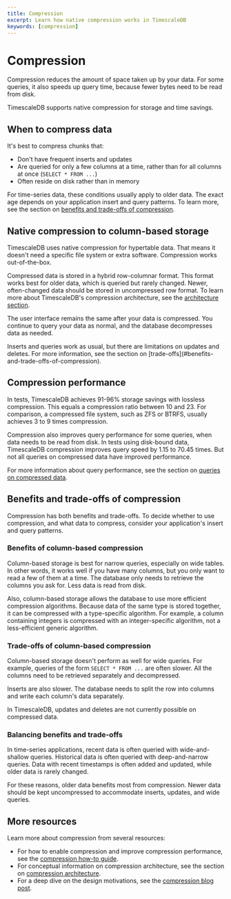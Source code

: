```yaml
---
title: Compression
excerpt: Learn how native compression works in TimescaleDB
keywords: [compression]
---
```


# Compression

Compression reduces the amount of space taken up by your data. For some queries,
it also speeds up query time, because fewer bytes need to be read from disk.

TimescaleDB supports native compression for storage and time savings.

## When to compress data

It's best to compress chunks that:

*   Don't have frequent inserts and updates
*   Are queried for only a few columns at a time, rather than for all columns
    at once (`SELECT * FROM ...`)
*   Often reside on disk rather than in memory

For time-series data, these conditions usually apply to older data. The exact
age depends on your application insert and query patterns. To learn more, see
the section on [benefits and trade-offs of compression][benefits-trade-offs].

<!-- TODO: add this link as well when section is complete
[improving
compression](/timescaledb/latest/how-to-guides/compression/improve-compression/).
-->

## Native compression to column-based storage

TimescaleDB uses native compression for hypertable data. That means it doesn't
need a specific file system or extra software. Compression works out-of-the-box.

Compressed data is stored in a hybrid row-columnar format. This format works
best for older data, which is queried but rarely changed. Newer, often-changed
data should be stored in uncompressed row format. To learn more about
TimescaleDB's compression architecture, see the [architecture
section][compression-architecture].

The user interface remains the same after your data is compressed. You continue
to query your data as normal, and the database decompresses data as needed.

<Highlight type="important">
 Inserts and queries work as usual, but there are
limitations on updates and deletes. For more information, see the section on
[trade-offs](#benefits-and-trade-offs-of-compression).
</Highlight>

## Compression performance

In tests, TimescaleDB achieves 91-96% storage savings with lossless compression.
This equals a compression ratio between 10 and 23. For comparison, a compressed
file system, such as ZFS or BTRFS, usually achieves 3 to 9 times compression.

Compression also improves query performance for some queries, when data needs to
be read from disk. In tests using disk-bound data, TimescaleDB
compression improves query speed by 1.15 to 70.45 times. But not all queries on
compressed data have improved performance.

For more information about query performance, see the section on [queries
on compressed data][compressed-queries].

<!-- TODO: add after improving compression page is done
To optimize compression for your query patterns, see the section on [improving
compression performance][improving-compression].
-->

## Benefits and trade-offs of compression

Compression has both benefits and trade-offs. To decide whether to use
compression, and what data to compress, consider your application's insert and
query patterns.

### Benefits of column-based compression

Column-based storage is best for narrow queries, especially on wide tables. In
other words, it works well if you have many columns, but you only want to read a
few of them at a time. The database only needs to retrieve the columns you ask
for. Less data is read from disk.

Also, column-based storage allows the database to use more efficient compression
algorithms. Because data of the same type is stored together, it can be
compressed with a type-specific algorithm. For example, a column containing
integers is compressed with an integer-specific algorithm, not a less-efficient
generic algorithm.

### Trade-offs of column-based compression

Column-based storage doesn't perform as well for wide queries. For example,
queries of the form `SELECT * FROM ...` are often slower. All the columns need
to be retrieved separately and decompressed.

Inserts are also slower. The database needs to split the row into columns and
write each column's data separately.

In TimescaleDB, updates and deletes are not currently possible on compressed
data.

### Balancing benefits and trade-offs

In time-series applications, recent data is often queried with wide-and-shallow
queries. Historical data is often queried with deep-and-narrow queries. Data
with recent timestamps is often added and updated, while older data is rarely
changed.

For these reasons, older data benefits most from compression. Newer data should
be kept uncompressed to accommodate inserts, updates, and wide queries.

## More resources

Learn more about compression from several resources:

*   For how to enable compression and improve compression performance, see the
    [compression how-to guide][compression-how-to].
*   For conceptual information on compression architecture, see the section on
    [compression architecture][compression-architecture].
*   For a deep dive on the design motivations, see the [compression blog
    post][compression-blog-post].

[benefits-trade-offs]: #benefits-and-trade-offs-of-compression
[compression-architecture]: /timescaledb/:currentVersion:/overview/core-concepts/compression/architecture/
[compression-blog-post]: https://blog.timescale.com/blog/building-columnar-compression-in-a-row-oriented-database
[compression-how-to]: /timescaledb/:currentVersion:/how-to-guides/compression/
[compressed-queries]: /timescaledb/:currentVersion:/overview/core-concepts/compression/architecture/#interacting-with-compressed-chunks
[improving-compression]: /timescaledb/:currentVersion:/how-to-guides/compression/improve-compression/
